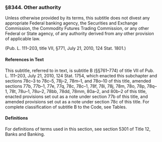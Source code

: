 ### §8344. Other authority ###

Unless otherwise provided by its terms, this subtitle does not divest any appropriate Federal banking agency, the Securities and Exchange Commission, the Commodity Futures Trading Commission, or any other Federal or State agency, of any authority derived from any other provision of applicable law.

(Pub. L. 111–203, title VII, §771, July 21, 2010, 124 Stat. 1801.)

#### References in Text ####

This subtitle, referred to in text, is subtitle B (§§761–774) of title VII of Pub. L. 111–203, July 21, 2010, 124 Stat. 1754, which enacted this subchapter and sections 78c–3 to 78c–5, 78j–2, 78m–1, and 78o–10 of this title, amended sections 77b, 77b–1, 77e, 77q, 78c, 78c–1, 78f, 78i, 78j, 78m, 78o, 78p, 78q–1, 78t, 78u–1, 78u–2, 78bb, 78dd, 78mm, 80a–2, and 80b–2 of this title, enacted provisions set out as a note under section 77b of this title, and amended provisions set out as a note under section 78c of this title. For complete classification of subtitle B to the Code, see Tables.

#### Definitions ####

For definitions of terms used in this section, see section 5301 of Title 12, Banks and Banking.